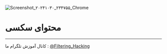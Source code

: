 ![Screenshot_۲۰۲۴۱۰۳۰_۲۳۴۷۵۵_Chrome](https://github.com/user-attachments/assets/ef1a50ca-d561-4b3a-9d3e-b76035447f69)
# محتوای سکسی
--------------------
کانال آموزش تلگرام ما :
[@Filtering_Hacking](https://t.me/Filtering_Hacking)

